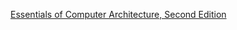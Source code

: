 [Essentials of Computer Architecture, Second Edition](https://download.csdn.net/download/u013003382/9761207)
